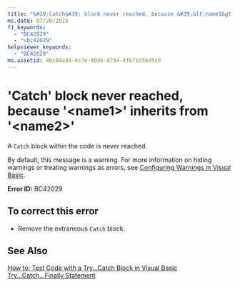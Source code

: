 ```yaml
---
title: "&#39;Catch&#39; block never reached, because &#39;&lt;name1&gt;&#39; inherits from &#39;&lt;name2&gt;&#39;"
ms.date: 07/20/2015
f1_keywords: 
  - "BC42029"
  - "vbc42029"
helpviewer_keywords: 
  - "BC42029"
ms.assetid: 4bc84a84-ec7e-49db-8794-4fb71d36d5c0
---
```

# &#39;Catch&#39; block never reached, because &#39;&lt;name1&gt;&#39; inherits from &#39;&lt;name2&gt;&#39;
A `Catch` block within the code is never reached.  
  
 By default, this message is a warning. For more information on hiding warnings or treating warnings as errors, see [Configuring Warnings in Visual Basic](/visualstudio/ide/configuring-warnings-in-visual-basic).  
  
 **Error ID:** BC42029  
  
## To correct this error  
  
-   Remove the extraneous `Catch` block.  
  
## See Also  
 [How to: Test Code with a Try…Catch Block in Visual Basic](http://msdn.microsoft.com/library/8368e205-ed73-4185-a247-af84fb4fafa9)  
 [Try...Catch...Finally Statement](../../visual-basic/language-reference/statements/try-catch-finally-statement.md)
